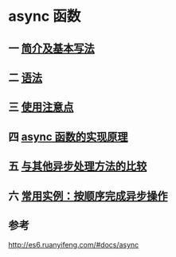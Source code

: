 # async 函数
 
## 一 [简介及基本写法](/qian-duan-ji-zhu-xue-xi-zong-jie-zheng-li/javascript/es6zhong-dian/async/jian-jie-yu-ji-ben-xie-fa.md)

## 二 [语法](/qian-duan-ji-zhu-xue-xi-zong-jie-zheng-li/javascript/es6zhong-dian/async/yu-fa.md)

## 三 [使用注意点](/qian-duan-ji-zhu-xue-xi-zong-jie-zheng-li/javascript/es6zhong-dian/async/shi-yong-zhu-yi-dian.md)

## 四 [async 函数的实现原理](/qian-duan-ji-zhu-xue-xi-zong-jie-zheng-li/javascript/es6zhong-dian/async/async-han-shu-de-shi-xian-yuan-li.md)

## 五 [与其他异步处理方法的比较](/qian-duan-ji-zhu-xue-xi-zong-jie-zheng-li/javascript/es6zhong-dian/async/yu-qi-ta-yi-bu-chu-li-fang-fa-de-bi-jiao.md)

## 六 [常用实例：按顺序完成异步操作](/qian-duan-ji-zhu-xue-xi-zong-jie-zheng-li/javascript/es6zhong-dian/async/chang-yong-shi-li-ff1a-an-shun-xu-wan-cheng-yi-bu-cao-zuo.md)


## 参考
http://es6.ruanyifeng.com/#docs/async



